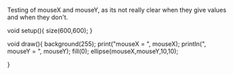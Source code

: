 Testing of mouseX and mouseY, as its not really clear when they give values and when they don't.

void setup(){
size(600,600);
}

void draw(){
background(255);
print("mouseX = ", mouseX);
println(", mouseY = ", mouseY);
fill(0);
ellipse(mouseX,mouseY,10,10);

}
